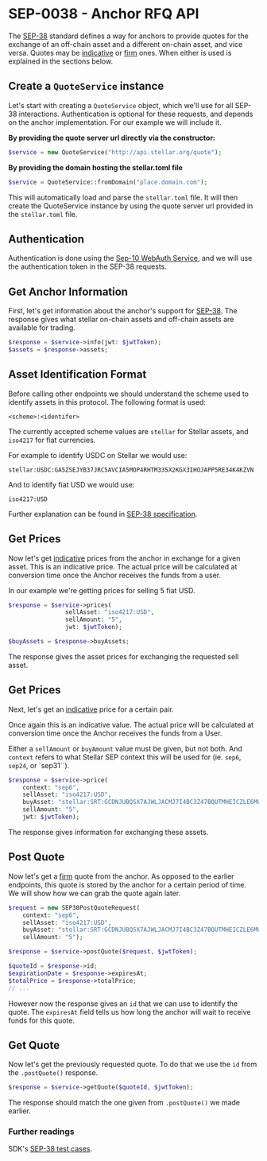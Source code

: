 
# SEP-0038 - Anchor RFQ API

The [SEP-38](https://github.com/stellar/stellar-protocol/blob/master/ecosystem/sep-0038.md) standard defines a way for anchors to provide quotes for the exchange of an off-chain asset and a different on-chain asset, and vice versa.
Quotes may be [indicative](https://www.investopedia.com/terms/i/indicativequote.asp) or [firm](https://www.investopedia.com/terms/f/firmquote.asp) ones.
When either is used is explained in the sections below.


## Create a `QuoteService` instance

Let's start with creating a `QuoteService` object, which we'll use for all SEP-38 interactions.
Authentication is optional for these requests, and depends on the anchor implementation. For our example we will include it.

**By providing the quote server url directly via the constructor:**

```php
$service = new QuoteService("http://api.stellar.org/quote");
```

**By providing the domain hosting the stellar.toml file**

```php
$service = QuoteService::fromDomain("place.domain.com");
```

This will automatically load and parse the `stellar.toml` file. It will then create the QuoteService instance by using the quote server url provided in the `stellar.toml` file.

## Authentication

Authentication is done using the [Sep-10 WebAuth Service](https://github.com/Soneso/stellar-php-sdk/blob/main/examples/sep-0010-webauth.md), and we will use the authentication token in the SEP-38 requests.

## Get Anchor Information

First, let's get information about the anchor's support for [SEP-38](https://github.com/stellar/stellar-protocol/blob/master/ecosystem/sep-0038.md). The response gives what stellar on-chain assets and off-chain assets are available for trading.

```php
$response = $service->info(jwt: $jwtToken);
$assets = $response->assets;
```

## Asset Identification Format

Before calling other endpoints we should understand the scheme used to identify assets in this protocol. The following format is used:

`<scheme>:<identifer>`

The currently accepted scheme values are `stellar` for Stellar assets, and `iso4217` for fiat currencies.

For example to identify USDC on Stellar we would use:

`stellar:USDC:GA5ZSEJYB37JRC5AVCIA5MOP4RHTM335X2KGX3IHOJAPP5RE34K4KZVN`

And to identify fiat USD we would use:

`iso4217:USD`

Further explanation can be found in [SEP-38 specification](https://github.com/stellar/stellar-protocol/blob/master/ecosystem/sep-0038.md#asset-identification-format).

## Get Prices

Now let's get [indicative](https://www.investopedia.com/terms/i/indicativequote.asp) prices from the anchor in exchange for a given asset. This is an indicative price. The actual price will be calculated at conversion time once the Anchor receives the funds from a user.

In our example we're getting prices for selling 5 fiat USD.

```php
$response = $service->prices(
                sellAsset: "iso4217:USD", 
                sellAmount: "5", 
                jwt: $jwtToken);

$buyAssets = $response->buyAssets;
```

The response gives the asset prices for exchanging the requested sell asset.

## Get Prices

Next, let's get an [indicative](https://www.investopedia.com/terms/i/indicativequote.asp) price for a certain pair.

Once again this is an indicative value. The actual price will be calculated at conversion time once the Anchor receives the funds from a User.

Either a `sellAmount` or `buyAmount` value must be given, but not both. And `context` refers to what Stellar SEP context this will be used for (ie. `sep6`, `sep24`, or `sep31``).

```php
$response = $service->price(
    context: "sep6",
    sellAsset: "iso4217:USD",
    buyAsset: "stellar:SRT:GCDNJUBQSX7AJWLJACMJ7I4BC3Z47BQUTMHEICZLE6MU4KQBRYG5JY6B",
    sellAmount: "5",
    jwt: $jwtToken);
```

The response gives information for exchanging these assets.

## Post Quote

Now let's get a [firm](https://www.investopedia.com/terms/f/firmquote.asp) quote from the anchor.
As opposed to the earlier endpoints, this quote is stored by the anchor for a certain period of time.
We will show how we can grab the quote again later.

```php
$request = new SEP38PostQuoteRequest(
    context: "sep6",
    sellAsset: "iso4217:USD",
    buyAsset: "stellar:SRT:GCDNJUBQSX7AJWLJACMJ7I4BC3Z47BQUTMHEICZLE6MU4KQBRYG5JY6B",
    sellAmount: "5");

$response = $service->postQuote($request, $jwtToken);

$quoteId = $response->id;
$expirationDate = $response->expiresAt;
$totalPrice = $response->totalPrice;
// ...
```
However now the response gives an `id` that we can use to identify the quote. The `expiresAt` field tells us how long the anchor will wait to receive funds for this quote.

## Get Quote

Now let's get the previously requested quote. To do that we use the `id` from the `.postQuote()` response.

```php
$response = $service->getQuote($quoteId, $jwtToken);
```
The response should match the one given from `.postQuote()` we made earlier.

### Further readings

SDK's [SEP-38 test cases](https://github.com/Soneso/stellar-php-sdk/blob/main/Soneso/StellarSDKTests/SEP038Test.php).
